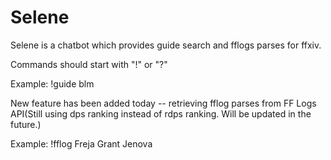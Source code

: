 # Selene

Selene is a chatbot which provides guide search and fflogs parses for ffxiv.

Commands should start with "!" or "?"

Example: !guide blm

New feature has been added today -- retrieving fflog parses from FF Logs API(Still using dps ranking instead of rdps ranking. Will be updated in the future.)

Example: !fflog Freja Grant Jenova
